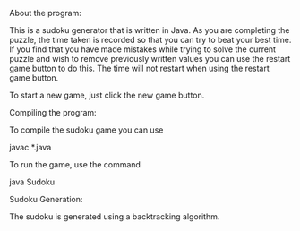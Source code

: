 About the program:

This is a sudoku generator that is written in Java. As you are completing the puzzle, the time taken is 
recorded so that you can try to beat your best time. If you find that you have made mistakes while trying
to solve the current puzzle and wish to remove previously written values you can use the restart game button 
to do this. The time will not restart when using the restart game button.

To start a new game, just click the new game button.

Compiling the program:

To compile the sudoku game you can use

javac *.java

To run the game, use the command

java Sudoku

Sudoku Generation:

The sudoku is generated using a backtracking algorithm.
